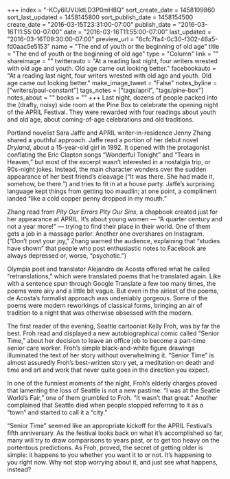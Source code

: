 +++
index = "-KCy6lUVUktLD3P0mH8Q"
sort_create_date = 1458109860
sort_last_updated = 1458145800
sort_publish_date = 1458154500
create_date = "2016-03-15T23:31:00-07:00"
publish_date = "2016-03-16T11:55:00-07:00"
date = "2016-03-16T11:55:00-07:00"
last_updated = "2016-03-16T09:30:00-07:00"
preview_url = "6cfc7fa4-0c30-f302-46a5-fd0aac5e5153"
name = "The end of youth or the beginning of old age"
title = "The end of youth or the beginning of old age"
type = "Column"
link = ""
shareimage = ""
twitterauto = "At a reading last night, four writers wrested with old age and youth. Old age came out looking better."
facebookauto = "At a reading last night, four writers wrested with old age and youth. Old age came out looking better."
make_image_tweet = "False"
notes_byline = ["writers/paul-constant"]
tags_notes = ["tags/april", "tags/pine-box"]
notes_about = ""
books = ""
+++
Last night, dozens of people packed into the (drafty, noisy) side room at the Pine Box to celebrate the opening night of the APRIL Festival. They were rewarded with four readings about youth and old age, about coming-of-age celebrations and old traditions.

Portland novelist Sara Jaffe and APRIL writer-in-residence Jenny Zhang shared a youthful approach. Jaffe read a portion of her debut novel *Dryland*, about a 15-year-old girl in 1992. It opened with the protagonist conflating the Eric Clapton songs “Wonderful Tonight” and “Tears in Heaven,” but most of the excerpt wasn’t interested in a nostalgia trip, or 90s-night jokes. Instead, the main character wonders over the sudden appearance of her best friend’s cleavage (“It was there. She had made it, somehow, be there.”) and tries to fit in at a house party. Jaffe’s surprising language kept things from getting too maudlin; at one point, a compliment landed “like a cold copper penny dropped in my mouth.” 

Zhang read from *Pity Our Errors Pity Our Sins*, a chapbook created just for her appearance at APRIL. It’s about young women — “A quarter century and not a year more!” — trying to find their place in their world. One of them gets a job in a massage parlor. Another one overshares on Instagram. (“Don’t post your joy,” Zhang warned the audience, explaining that “studies have shown” that people who post enthusiastic notes to Facebook are always depressed or, worse, “psychotic.”) 

Olympia poet and translator Alejandro de Acosta offered what he called “retranslations,” which were translated poems that he translated again. Like with a sentence spun through Google Translate a few too many times, the poems were airy and a little bit vague. But even in the airiest of the poems, de Acosta’s formalist approach was undeniably gorgeous.  Some of the poems were modern reworkings of classical forms, bringing an air of tradition to a night that was otherwise obsessed with the modern.

The first reader of the evening, Seattle cartoonist Kelly Froh, was by far the best. Froh read and displayed a new autobiographical comic called “Senior Time,” about her decision to leave an office job to become a part-time senior care worker. Froh’s simple black-and-white figure drawings illuminated the text of her story without overwhelming it. “Senior Time” is almost assuredly Froh’s best-written story yet, a meditation on death and time and art and work that never quite goes in the direction you expect. 

In one of the funniest moments of the night, Froh’s elderly charges proved that lamenting the loss of Seattle is not a new pastime: “I was at the Seattle World’s Fair,” one of them grumbled to  Froh. “It wasn’t that great.” Another complained that Seattle died when people stopped referring to it as a “town” and started to call it a “city.” 

“Senior Time” seemed like an appropriate kickoff for the APRIL Festival’s fifth anniversary. As the festival looks back on what it’s accomplished so far, many will try to draw comparisons to years past, or to get too heavy on the portentous predictions. As Froh, proved, the secret of getting older is simple: it happens to you whether you want it to or not. It’s happening to you right now. Why not stop worrying about it, and just see what happens, instead?
